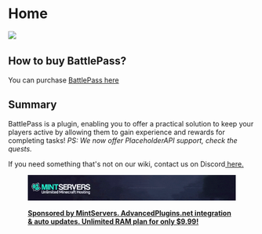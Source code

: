 # Home

![](https://i.imgur.com/FNsD4h0.png)

## How to buy BattlePass?

You can purchase [BattlePass here](https://advancedplugins.net/item/BattlePass.11?ref=wiki)

## Summary

BattlePass is a plugin, enabling you to offer a practical solution to keep your players active by allowing them to gain experience and rewards for completing tasks! _PS: We now offer PlaceholderAPI support, check the quests._

If you need something that's not on our wiki, contact us on Discord[ here.](https://advancedplugins.net/discord)

<figure><img src=".gitbook/assets/image.gif" alt=""><figcaption><p><a href="https://mintservers.com/?utm_source=gitbook_battlepass&#x26;utm_medium=banner&#x26;utm_content=gitbook"><strong>Sponsored by MintServers. AdvancedPlugins.net integration &#x26; auto updates. Unlimited RAM plan for only $9.99!</strong></a></p></figcaption></figure>

